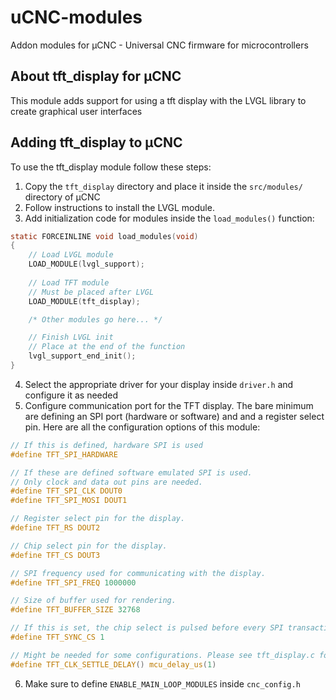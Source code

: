 # uCNC-modules

Addon modules for µCNC - Universal CNC firmware for microcontrollers

## About tft_display for µCNC

This module adds support for using a tft display with the LVGL library to create graphical user interfaces

## Adding tft_display to µCNC

To use the tft_display module follow these steps:

1. Copy the `tft_display` directory and place it inside the `src/modules/` directory of µCNC
2. Follow instructions to install the LVGL module.
3. Add initialization code for modules inside the `load_modules()` function:
```c
static FORCEINLINE void load_modules(void)
{
	// Load LVGL module
	LOAD_MODULE(lvgl_support);
	
	// Load TFT module
	// Must be placed after LVGL
	LOAD_MODULE(tft_display);

	/* Other modules go here... */

	// Finish LVGL init
	// Place at the end of the function
	lvgl_support_end_init();
}
```
4. Select the appropriate driver for your display inside `driver.h` and configure it as needed
5. Configure communication port for the TFT display. The bare minimum are defining an SPI port (hardware or software) and
and a register select pin. Here are all the configuration options of this module:
```c
// If this is defined, hardware SPI is used
#define TFT_SPI_HARDWARE

// If these are defined software emulated SPI is used.
// Only clock and data out pins are needed.
#define TFT_SPI_CLK DOUT0
#define TFT_SPI_MOSI DOUT1

// Register select pin for the display.
#define TFT_RS DOUT2

// Chip select pin for the display.
#define TFT_CS DOUT3

// SPI frequency used for communicating with the display.
#define TFT_SPI_FREQ 1000000

// Size of buffer used for rendering.
#define TFT_BUFFER_SIZE 32768

// If this is set, the chip select is pulsed before every SPI transaction.
#define TFT_SYNC_CS 1

// Might be needed for some configurations. Please see tft_display.c for more info
#define TFT_CLK_SETTLE_DELAY() mcu_delay_us(1)
```

6. Make sure to define `ENABLE_MAIN_LOOP_MODULES` inside `cnc_config.h`
